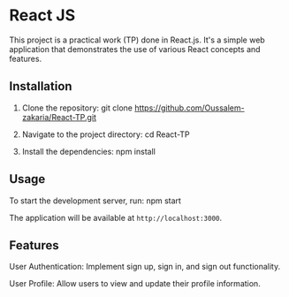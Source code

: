 # React JS

This project is a practical work (TP) done in React.js. It's a simple web application that demonstrates the use of various React concepts and features.

## Installation

1. Clone the repository:
git clone https://github.com/Oussalem-zakaria/React-TP.git

2. Navigate to the project directory:
cd React-TP

3. Install the dependencies:
npm install


## Usage

To start the development server, run:
npm start


The application will be available at `http://localhost:3000`.

## Features

User Authentication: Implement sign up, sign in, and sign out functionality.

User Profile: Allow users to view and update their profile information.

